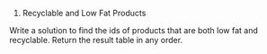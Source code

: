 1. Recyclable and Low Fat Products
   
Write a solution to find the ids of products that are both low fat and recyclable.
Return the result table in any order.

